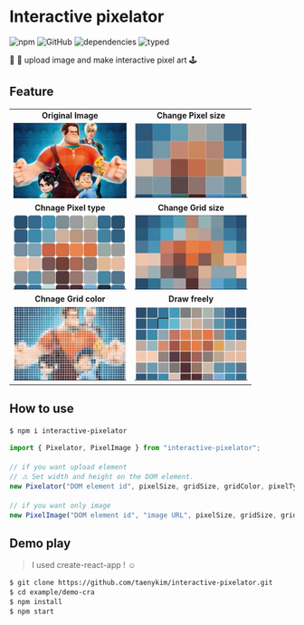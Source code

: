 # Interactive pixelator

![npm](https://img.shields.io/npm/v/interactive-pixelator)
![GitHub](https://img.shields.io/github/license/taenykim/interactive-pixelator)
![dependencies](https://img.shields.io/badge/dependencies-none-brightengreen)
![typed](https://badgen.net/badge/icon/Typed?icon=typescript&label&labelColor=555555&color=blue)

🌇 🌃 upload image and make interactive pixel art 🕹

## Feature

<table width='100%' >
<tr>
<td align="center"><strong>Original Image</strong></td>
<td align="center"><strong>Change Pixel size</strong></td>
</tr>
<tr>
<td>
<img width='200px' src="https://raw.githubusercontent.com/taenykim/interactive-pixelator/master/examples/demo-cra/public/ralph-sample.jpg"/></td>
<td>
<img width='200px' src="https://raw.githubusercontent.com/taenykim/interactive-pixelator/master/images/pixelsize1.gif"/></td>
</tr>
<tr>
<td align="center"><strong>Chnage Pixel type</strong></td>
<td align="center"><strong>Change Grid size</strong></td>
</tr>
<tr>
<td align="center">
<img width='200px' src="https://raw.githubusercontent.com/taenykim/interactive-pixelator/master/images/pixeltype1.gif">
</td>
<td align="center">
<img width='200px' src="https://raw.githubusercontent.com/taenykim/interactive-pixelator/master/images/gridsize1.gif">
</td>
</tr>
<tr>
<td align="center"><strong>Chnage Grid color</strong></td>
<td align="center"><strong>Draw freely</strong></td>
</tr>
<tr>
<td align="center">
<img width='200px' src="https://raw.githubusercontent.com/taenykim/interactive-pixelator/master/images/gridcolor1.gif">
</td>
<td align="center">
<img width='200px' src="https://raw.githubusercontent.com/taenykim/interactive-pixelator/master/images/drawing1.gif">
</td>
</tr>
</table>

## How to use

```BASH
$ npm i interactive-pixelator
```

```typescript
import { Pixelator, PixelImage } from "interactive-pixelator";

// if you want upload element
// ⚠️ Set width and height on the DOM element.
new Pixelator("DOM element id", pixelSize, gridSize, gridColor, pixelType);

// if you want only image
new PixelImage("DOM element id", "image URL", pixelSize, gridSize, gridColor, pixelType);
```

## Demo play

> I used create-react-app ! ☺️

```BASH
$ git clone https://github.com/taenykim/interactive-pixelator.git
$ cd example/demo-cra
$ npm install
$ npm start
```

